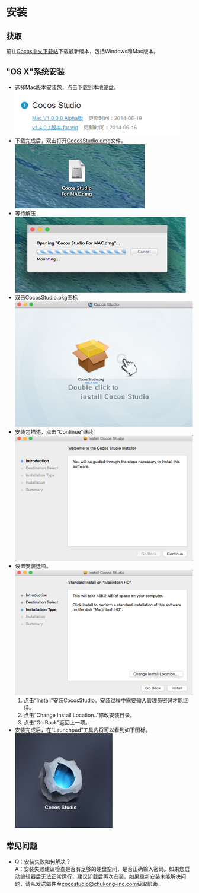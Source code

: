 # 安装

## 获取  

前往[Cocos中文下载站](http://cn.cocos2d-x.org/download)下载最新版本，包括Windows和Mac版本。

## "OS X"系统安装

- 选择Mac版本安装包，点击下载到本地硬盘。  
  ![](./res/win01.png) 
- 下载完成后，双击打开[CocosStudio.dmg]()文件。    
  ![](./res/2.png) 
- 等待解压   
  ![](./res/3.png) 
- 双击CocosStudio.pkg图标   
  ![](./res/4.png) 
- 安装包描述，点击“Continue”继续   
  ![](./res/5.png) 
- 设置安装选项。  
  ![](./res/6.png) 
	1. 点击“Install”安装CocosStudio。安装过程中需要输入管理员密码才能继续。
	2. 点击“Change Install Location..”修改安装目录。
	3. 点击“Go Back”返回上一项。    
- 安装完成后，在“Launchpad”工具内将可以看到如下图标。   
  ![](./res/7.png) 


## 常见问题

- Q：安装失败如何解决？    
	A：安装失败建议检查是否有足够的硬盘空间，是否正确输入密码。如果您启动编辑器后无法正常运行，建议卸载后再次安装。如果重新安装未能解决问题，请从发送邮件至[cocostudio@chukong-inc.com](cocostudio@chukong-inc.com)获取帮助。